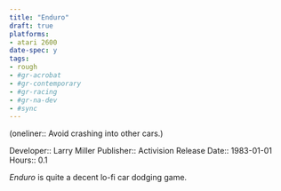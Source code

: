 ```yaml
---
title: "Enduro"
draft: true
platforms:
- atari 2600
date-spec: y
tags:
- rough
- #gr-acrobat 
- #gr-contemporary 
- #gr-racing 
- #gr-na-dev 
- #sync
---
```


(oneliner:: Avoid crashing into other cars.)

Developer:: Larry Miller
Publisher:: Activision
Release Date:: 1983-01-01
Hours:: 0.1

*Enduro* is quite a decent lo-fi car dodging game.